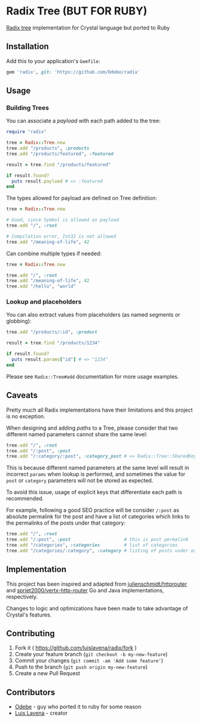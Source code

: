 # Radix Tree (BUT FOR RUBY)

[Radix tree](https://en.wikipedia.org/wiki/Radix_tree) implementation for
Crystal language but ported to Ruby

## Installation

Add this to your application's `Gemfile`:

```ruby
gem 'radix', git: 'https://github.com/Odebe/radix'
```

## Usage

### Building Trees

You can associate a *payload* with each path added to the tree:

```ruby
require "radix"

tree = Radix::Tree.new
tree.add "/products", :products
tree.add "/products/featured", :featured

result = tree.find "/products/featured"

if result.found?
  puts result.payload # => :featured
end
```

The types allowed for payload are defined on Tree definition:

```ruby
tree = Radix::Tree.new

# Good, since Symbol is allowed as payload
tree.add "/", :root

# Compilation error, Int32 is not allowed
tree.add "/meaning-of-life", 42
```

Can combine multiple types if needed:

```ruby
tree = Radix::Tree.new

tree.add "/", :root
tree.add "/meaning-of-life", 42
tree.add "/hello", "world"
```

### Lookup and placeholders

You can also extract values from placeholders (as named segments or globbing):

```ruby
tree.add "/products/:id", :product

result = tree.find "/products/1234"

if result.found?
  puts result.params["id"] # => "1234"
end
```

Please see `Radix::Tree#add` documentation for more usage examples.

## Caveats

Pretty much all Radix implementations have their limitations and this project
is no exception.

When designing and adding *paths* to a Tree, please consider that two different
named parameters cannot share the same level:

```ruby
tree.add "/", :root
tree.add "/:post", :post
tree.add "/:category/:post", :category_post # => Radix::Tree::SharedKeyError
```

This is because different named parameters at the same level will result in
incorrect `params` when lookup is performed, and sometimes the value for
`post` or `category` parameters will not be stored as expected.

To avoid this issue, usage of explicit keys that differentiate each path is
recommended.

For example, following a good SEO practice will be consider `/:post` as
absolute permalink for the post and have a list of categories which links to
the permalinks of the posts under that category:

```ruby
tree.add "/", :root
tree.add "/:post", :post                    # this is post permalink
tree.add "/categories", :categories         # list of categories
tree.add "/categories/:category", :category # listing of posts under each category
```

## Implementation

This project has been inspired and adapted from
[julienschmidt/httprouter](https://github.com/julienschmidt/httprouter) and
[spriet2000/vertx-http-router](https://github.com/spriet2000/vertx-http-router)
Go and Java implementations, respectively.

Changes to logic and optimizations have been made to take advantage of
Crystal's features.

## Contributing

1. Fork it ( https://github.com/luislavena/radix/fork )
2. Create your feature branch (`git checkout -b my-new-feature`)
3. Commit your changes (`git commit -am 'Add some feature'`)
4. Push to the branch (`git push origin my-new-feature`)
5. Create a new Pull Request

## Contributors

- [Odebe](https://github.com/Odebe) - guy who ported it to ruby for some reason
- [Luis Lavena](https://github.com/luislavena) - creator

